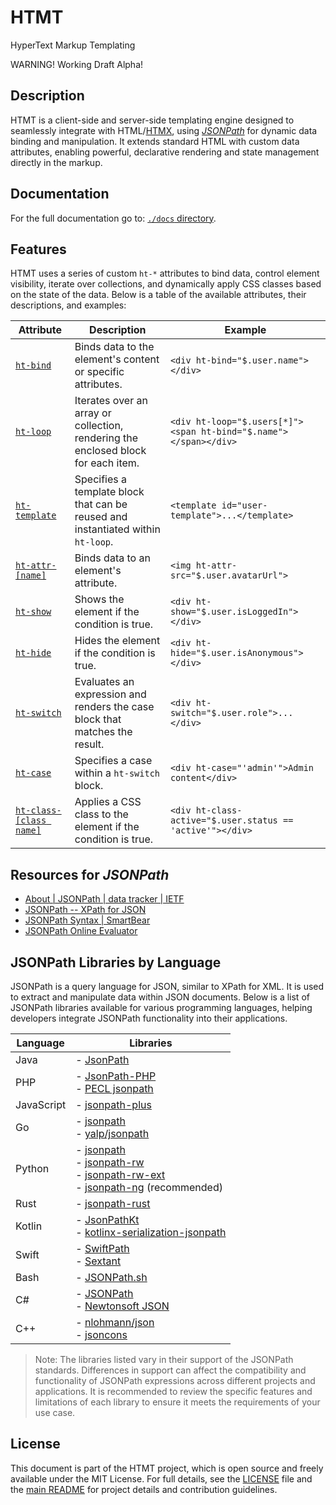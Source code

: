 # HTMT
HyperText Markup Templating

WARNING! Working Draft Alpha!

## Description
HTMT is a client-side and server-side templating engine designed to seamlessly integrate with 
HTML/[HTMX](https://htmx.org/), using *[JSONPath](https://www.ietf.org/archive/id/draft-goessner-dispatch-jsonpath-00.html)* 
for dynamic data binding and manipulation. It extends standard HTML with custom data attributes, enabling powerful, 
declarative rendering and state management directly in the markup.

## Documentation
For the full documentation go to: [`./docs` directory](./docs).

## Features
HTMT uses a series of custom `ht-*` attributes to bind data, control element visibility, iterate over collections, and 
dynamically apply CSS classes based on the state of the data. Below is a table of the available attributes, their 
descriptions, and examples:

| Attribute                                     | Description                                                                               | Example                                                          |
|-----------------------------------------------|-------------------------------------------------------------------------------------------|------------------------------------------------------------------|
| [`ht-bind`](./docs/ht-bind.md)                | Binds data to the element's content or specific attributes.                               | `<div ht-bind="$.user.name"></div>`                              |
| [`ht-loop`](./docs/ht-loop.md)                | Iterates over an array or collection, rendering the enclosed block for each item.         | `<div ht-loop="$.users[*]"><span ht-bind="$.name"></span></div>` |
| [`ht-template`](./docs/ht-template.md)        | Specifies a template block that can be reused and instantiated within `ht-loop`.          | `<template id="user-template">...</template>`                    |
| [`ht-attr-[name]`](./docs/ht-attr.md)         | Binds data to an element's attribute.                                                     | `<img ht-attr-src="$.user.avatarUrl">`                           |
| [`ht-show`](./docs/ht-show.md)                | Shows the element if the condition is true.                                               | `<div ht-show="$.user.isLoggedIn"></div>`                        |
| [`ht-hide`](./docs/ht-hide.md)                | Hides the element if the condition is true.                                               | `<div ht-hide="$.user.isAnonymous"></div>`                       |
| [`ht-switch`](./docs/ht-switch.md)            | Evaluates an expression and renders the case block that matches the result.               | `<div ht-switch="$.user.role">...</div>`                         |
| [`ht-case`](./docs/ht-case.md)                | Specifies a case within a `ht-switch` block.                                              | `<div ht-case="'admin'">Admin content</div>`                     |
| [`ht-class-[class name]`](./docs/ht-class.md) | Applies a CSS class to the element if the condition is true.                              | `<div ht-class-active="$.user.status == 'active'"></div>`        |

## Resources for *JSONPath*
- [About | JSONPath | data tracker | IETF](https://datatracker.ietf.org/wg/jsonpath/about/)
- [JSONPath -- XPath for JSON](https://www.ietf.org/archive/id/draft-goessner-dispatch-jsonpath-00.html)
- [JSONPath Syntax | SmartBear](https://support.smartbear.com/alertsite/docs/monitors/api/endpoint/jsonpath.html)
- [JSONPath Online Evaluator](https://jsonpath.com/)

## JSONPath Libraries by Language

JSONPath is a query language for JSON, similar to XPath for XML. It is used to extract and manipulate data within JSON 
documents. Below is a list of JSONPath libraries available for various programming languages, helping developers 
integrate JSONPath functionality into their applications.

| Language   | Libraries                                                                                                                                                                                                                                               |
|------------|---------------------------------------------------------------------------------------------------------------------------------------------------------------------------------------------------------------------------------------------------------|
| Java       | - [JsonPath](https://github.com/json-path/JsonPath)                                                                                                                                                                                                     |
| PHP        | - [JsonPath-PHP](https://github.com/Galbar/JsonPath-PHP)<br/>- [PECL jsonpath](https://pecl.php.net/package/jsonpath)                                                                                                                                   |
| JavaScript | - [jsonpath-plus](https://www.npmjs.com/package/jsonpath-plus)                                                                                                                                                                                          |
| Go         | - [jsonpath](https://github.com/PaesslerAG/jsonpath)<br/>- [yalp/jsonpath](https://github.com/yalp/jsonpath)                                                                                                                                            |
| Python     | - [jsonpath](https://pypi.org/project/jsonpath/)<br/>- [jsonpath-rw](https://pypi.org/project/jsonpath-rw/)<br/>- [jsonpath-rw-ext](https://pypi.org/project/jsonpath-rw-ext/)<br/>- [jsonpath-ng](https://pypi.org/project/jsonpath-ng/) (recommended) |
| Rust       | - [jsonpath-rust](https://crates.io/crates/jsonpath-rust)                                                                                                                                                                                               |
| Kotlin     | - [JsonPathKt](https://github.com/codeniko/JsonPathKt)<br/>- [kotlinx-serialization-jsonpath](https://github.com/nomisRev/kotlinx-serialization-jsonpath)                                                                                               |
| Swift      | - [SwiftPath](https://github.com/g-mark/SwiftPath)<br/>- [Sextant](https://github.com/KittyMac/Sextant)                                                                                                                                                 |
| Bash       | - [JSONPath.sh](https://github.com/bashtools/JSONPath.sh)                                                                                                                                                                                               |
| C#         | - [JSONPath](https://github.com/atifaziz/JSONPath)<br/>- [Newtonsoft JSON](https://www.newtonsoft.com/json)                                                                                                                                             |
| C++        | - [nlohmann/json](https://github.com/nlohmann/json)<br/>- [jsoncons](https://github.com/danielaparker/jsoncons)                                                                                                                                         |

> Note: The libraries listed vary in their support of the JSONPath standards. Differences in support can affect the 
> compatibility and functionality of JSONPath expressions across different projects and applications. It is recommended 
> to review the specific features and limitations of each library to ensure it meets the requirements of your use case.

## License
This document is part of the HTMT project, which is open source and freely available under the MIT License. For full
details, see the [LICENSE](./LICENSE) file and the [main README](./README.md) for project details and contribution
guidelines.
